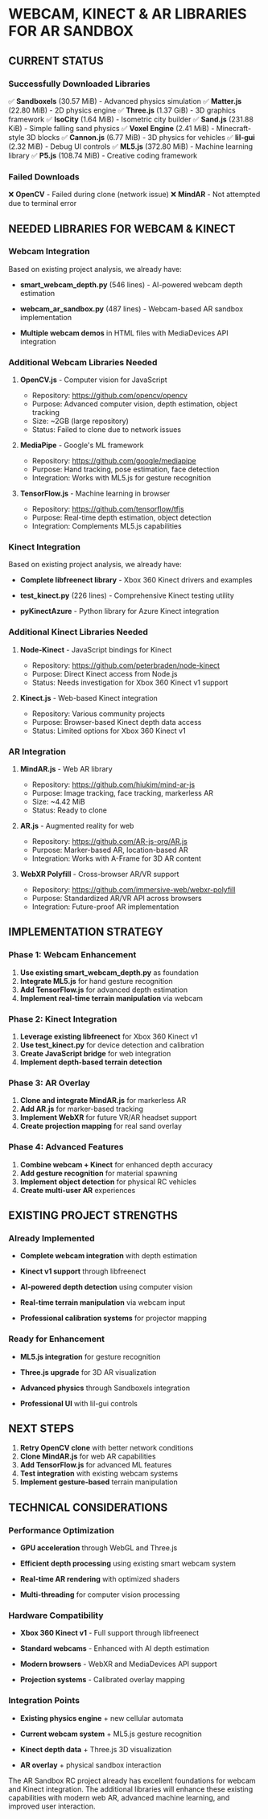 # WEBCAM, KINECT & AR LIBRARIES FOR AR SANDBOX

## CURRENT STATUS

### Successfully Downloaded Libraries

✅ **Sandboxels** (30.57 MiB) - Advanced physics simulation
✅ **Matter.js** (22.80 MiB) - 2D physics engine
✅ **Three.js** (1.37 GiB) - 3D graphics framework
✅ **IsoCity** (1.64 MiB) - Isometric city builder
✅ **Sand.js** (231.88 KiB) - Simple falling sand physics
✅ **Voxel Engine** (2.41 MiB) - Minecraft-style 3D blocks
✅ **Cannon.js** (6.77 MiB) - 3D physics for vehicles
✅ **lil-gui** (2.32 MiB) - Debug UI controls
✅ **ML5.js** (372.80 MiB) - Machine learning library
✅ **P5.js** (108.74 MiB) - Creative coding framework

### Failed Downloads

❌ **OpenCV** - Failed during clone (network issue)
❌ **MindAR** - Not attempted due to terminal error

## NEEDED LIBRARIES FOR WEBCAM & KINECT

### Webcam Integration

Based on existing project analysis, we already have:

- **smart_webcam_depth.py** (546 lines) - AI-powered webcam depth estimation

- **webcam_ar_sandbox.py** (487 lines) - Webcam-based AR sandbox implementation

- **Multiple webcam demos** in HTML files with MediaDevices API integration

### Additional Webcam Libraries Needed

1. **OpenCV.js** - Computer vision for JavaScript
   - Repository: https://github.com/opencv/opencv
   - Purpose: Advanced computer vision, depth estimation, object tracking
   - Size: ~2GB (large repository)
   - Status: Failed to clone due to network issues

2. **MediaPipe** - Google's ML framework
   - Repository: https://github.com/google/mediapipe
   - Purpose: Hand tracking, pose estimation, face detection
   - Integration: Works with ML5.js for gesture recognition

3. **TensorFlow.js** - Machine learning in browser
   - Repository: https://github.com/tensorflow/tfjs
   - Purpose: Real-time depth estimation, object detection
   - Integration: Complements ML5.js capabilities

### Kinect Integration

Based on existing project analysis, we already have:

- **Complete libfreenect library** - Xbox 360 Kinect drivers and examples

- **test_kinect.py** (226 lines) - Comprehensive Kinect testing utility

- **pyKinectAzure** - Python library for Azure Kinect integration

### Additional Kinect Libraries Needed

1. **Node-Kinect** - JavaScript bindings for Kinect
   - Repository: https://github.com/peterbraden/node-kinect
   - Purpose: Direct Kinect access from Node.js
   - Status: Needs investigation for Xbox 360 Kinect v1 support

2. **Kinect.js** - Web-based Kinect integration
   - Repository: Various community projects
   - Purpose: Browser-based Kinect depth data access
   - Status: Limited options for Xbox 360 Kinect v1

### AR Integration

1. **MindAR.js** - Web AR library
   - Repository: https://github.com/hiukim/mind-ar-js
   - Purpose: Image tracking, face tracking, markerless AR
   - Size: ~4.42 MiB
   - Status: Ready to clone

2. **AR.js** - Augmented reality for web
   - Repository: https://github.com/AR-js-org/AR.js
   - Purpose: Marker-based AR, location-based AR
   - Integration: Works with A-Frame for 3D AR content

3. **WebXR Polyfill** - Cross-browser AR/VR support
   - Repository: https://github.com/immersive-web/webxr-polyfill
   - Purpose: Standardized AR/VR API across browsers
   - Integration: Future-proof AR implementation

## IMPLEMENTATION STRATEGY

### Phase 1: Webcam Enhancement

1. **Use existing smart_webcam_depth.py** as foundation
2. **Integrate ML5.js** for hand gesture recognition
3. **Add TensorFlow.js** for advanced depth estimation
4. **Implement real-time terrain manipulation** via webcam

### Phase 2: Kinect Integration

1. **Leverage existing libfreenect** for Xbox 360 Kinect v1
2. **Use test_kinect.py** for device detection and calibration
3. **Create JavaScript bridge** for web integration
4. **Implement depth-based terrain detection**

### Phase 3: AR Overlay

1. **Clone and integrate MindAR.js** for markerless AR
2. **Add AR.js** for marker-based tracking
3. **Implement WebXR** for future VR/AR headset support
4. **Create projection mapping** for real sand overlay

### Phase 4: Advanced Features

1. **Combine webcam + Kinect** for enhanced depth accuracy
2. **Add gesture recognition** for material spawning
3. **Implement object detection** for physical RC vehicles
4. **Create multi-user AR** experiences

## EXISTING PROJECT STRENGTHS

### Already Implemented

- **Complete webcam integration** with depth estimation

- **Kinect v1 support** through libfreenect

- **AI-powered depth detection** using computer vision

- **Real-time terrain manipulation** via webcam input

- **Professional calibration systems** for projector mapping

### Ready for Enhancement

- **ML5.js integration** for gesture recognition

- **Three.js upgrade** for 3D AR visualization

- **Advanced physics** through Sandboxels integration

- **Professional UI** with lil-gui controls

## NEXT STEPS

1. **Retry OpenCV clone** with better network conditions
2. **Clone MindAR.js** for web AR capabilities
3. **Add TensorFlow.js** for advanced ML features
4. **Test integration** with existing webcam systems
5. **Implement gesture-based** terrain manipulation

## TECHNICAL CONSIDERATIONS

### Performance Optimization

- **GPU acceleration** through WebGL and Three.js

- **Efficient depth processing** using existing smart webcam system

- **Real-time AR rendering** with optimized shaders

- **Multi-threading** for computer vision processing

### Hardware Compatibility

- **Xbox 360 Kinect v1** - Full support through libfreenect

- **Standard webcams** - Enhanced with AI depth estimation

- **Modern browsers** - WebXR and MediaDevices API support

- **Projection systems** - Calibrated overlay mapping

### Integration Points

- **Existing physics engine** + new cellular automata

- **Current webcam system** + ML5.js gesture recognition

- **Kinect depth data** + Three.js 3D visualization

- **AR overlay** + physical sandbox interaction

The AR Sandbox RC project already has excellent foundations for webcam and Kinect integration. The additional libraries will enhance these existing capabilities with modern web AR, advanced machine learning, and improved user interaction.
